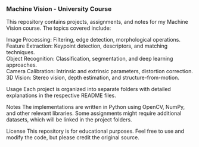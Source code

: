 ### Machine Vision - University Course
This repository contains projects, assignments, and notes for my Machine Vision course. The topics covered include:


Image Processing: Filtering, edge detection, morphological operations.  
Feature Extraction: Keypoint detection, descriptors, and matching techniques.  
Object Recognition: Classification, segmentation, and deep learning approaches.  
Camera Calibration: Intrinsic and extrinsic parameters, distortion correction.  
3D Vision: Stereo vision, depth estimation, and structure-from-motion.  


Usage
Each project is organized into separate folders with detailed explanations in the respective README files.



Notes
The implementations are written in Python using OpenCV, NumPy, and other relevant libraries.
Some assignments might require additional datasets, which will be linked in the project folders.


License
This repository is for educational purposes. Feel free to use and modify the code, but please credit the original source.
